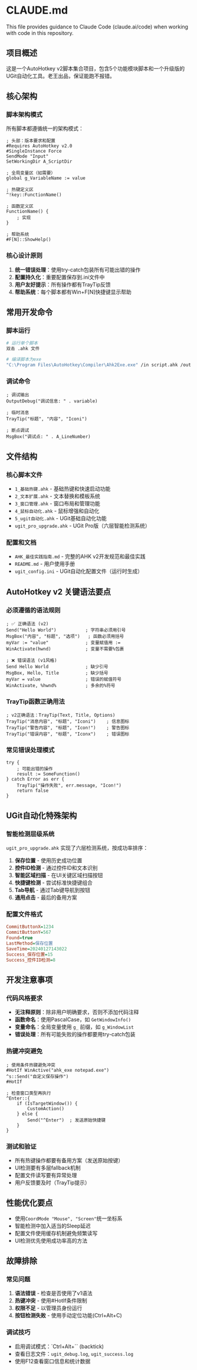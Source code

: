 # CLAUDE.md

This file provides guidance to Claude Code (claude.ai/code) when working with code in this repository.

## 项目概述

这是一个AutoHotkey v2脚本集合项目，包含5个功能模块脚本和一个升级版的UGit自动化工具。老王出品，保证能跑不报错。

## 核心架构

### 脚本架构模式
所有脚本都遵循统一的架构模式：
```autohotkey
; 头部：版本要求和配置
#Requires AutoHotkey v2.0
#SingleInstance Force
SendMode "Input"
SetWorkingDir A_ScriptDir

; 全局变量区（如需要）
global g_VariableName := value

; 热键定义区
^!key::FunctionName()

; 函数定义区
FunctionName() {
    ; 实现
}

; 帮助系统
#F[N]::ShowHelp()
```

### 核心设计原则
1. **统一错误处理**：使用try-catch包装所有可能出错的操作
2. **配置持久化**：重要配置保存到.ini文件中
3. **用户友好提示**：所有操作都有TrayTip反馈
4. **帮助系统**：每个脚本都有Win+F[N]快捷键显示帮助

## 常用开发命令

### 脚本运行
```bash
# 运行单个脚本
双击 .ahk 文件

# 编译脚本为exe
"C:\Program Files\AutoHotkey\Compiler\Ahk2Exe.exe" /in script.ahk /out script.exe
```

### 调试命令
```autohotkey
; 调试输出
OutputDebug("调试信息: " . variable)

; 临时消息
TrayTip("标题", "内容", "Iconi")

; 断点调试
MsgBox("调试点: " . A_LineNumber)
```

## 文件结构

### 核心脚本文件
- `1_基础热键.ahk` - 基础热键和快速启动功能
- `2_文本扩展.ahk` - 文本替换和模板系统
- `3_窗口管理.ahk` - 窗口布局和管理功能
- `4_鼠标自动化.ahk` - 鼠标增强和自动化
- `5_ugit自动化.ahk` - UGit基础自动化功能
- `ugit_pro_upgrade.ahk` - UGit Pro版（六层智能检测系统）

### 配置和文档
- `AHK_最佳实践指南.md` - 完整的AHK v2开发规范和最佳实践
- `README.md` - 用户使用手册
- `ugit_config.ini` - UGit自动化配置文件（运行时生成）

## AutoHotkey v2 关键语法要点

### 必须遵循的语法规则
```autohotkey
; ✅ 正确语法 (v2)
Send("Hello World")           ; 字符串必须用引号
MsgBox("内容", "标题", "选项")   ; 函数必须用括号
myVar := "value"              ; 变量赋值用 :=
WinActivate(hwnd)             ; 变量不需要%包裹

; ❌ 错误语法 (v1风格)
Send Hello World              ; 缺少引号
MsgBox, Hello, Title          ; 缺少括号
myVar = value                 ; 错误的赋值符号
WinActivate, %hwnd%           ; 多余的%符号
```

### TrayTip函数正确用法
```autohotkey
; v2正确语法：TrayTip(Text, Title, Options)
TrayTip("消息内容", "标题", "Iconi")    ; 信息图标
TrayTip("警告内容", "标题", "Icon!")    ; 警告图标
TrayTip("错误内容", "标题", "Iconx")    ; 错误图标
```

### 常见错误处理模式
```autohotkey
try {
    ; 可能出错的操作
    result := SomeFunction()
} catch Error as err {
    TrayTip("操作失败", err.message, "Icon!")
    return false
}
```

## UGit自动化特殊架构

### 智能检测层级系统
`ugit_pro_upgrade.ahk` 实现了六层检测系统，按成功率排序：

1. **保存位置** - 使用历史成功位置
2. **控件ID检测** - 通过控件ID和文本识别
3. **智能区域扫描** - 在UI关键区域扫描按钮
4. **快捷键检测** - 尝试标准快捷键组合
5. **Tab导航** - 通过Tab键导航到按钮
6. **通用点击** - 最后的备用方案

### 配置文件格式
```ini
CommitButtonX=1234
CommitButtonY=567
Found=true
LastMethod=保存位置
SaveTime=20240127143022
Success_保存位置=15
Success_控件ID检测=8
```

## 开发注意事项

### 代码风格要求
- **无注释原则**：除非用户明确要求，否则不添加代码注释
- **函数命名**：使用PascalCase，如 `GetWindowInfo()`
- **变量命名**：全局变量使用 `g_` 前缀，如 `g_WindowList`
- **错误处理**：所有可能失败的操作都要用try-catch包装

### 热键冲突避免
```autohotkey
; 使用条件热键避免冲突
#HotIf WinActive("ahk_exe notepad.exe")
^s::Send("自定义保存操作")
#HotIf

; 检查窗口类型再执行
^Enter::{
    if (IsTargetWindow()) {
        CustomAction()
    } else {
        Send("^Enter")  ; 发送原始快捷键
    }
}
```

### 测试和验证
- 所有热键操作都要有备用方案（发送原始按键）
- UI检测要有多层fallback机制
- 配置文件读写要有异常处理
- 用户反馈要及时（TrayTip提示）

## 性能优化要点

- 使用`CoordMode "Mouse", "Screen"`统一坐标系
- 智能检测中加入适当的Sleep延迟
- 配置文件使用缓存机制避免频繁读写
- UI检测优先使用成功率高的方法

## 故障排除

### 常见问题
1. **语法错误** - 检查是否使用了v1语法
2. **热键冲突** - 使用#HotIf条件限制
3. **权限不足** - 以管理员身份运行
4. **按钮检测失败** - 使用手动定位功能(Ctrl+Alt+C)

### 调试技巧
- 启用调试模式：`Ctrl+Alt+`` (backtick)
- 查看日志文件：`ugit_debug.log`, `ugit_success.log`
- 使用F12查看窗口信息和统计数据